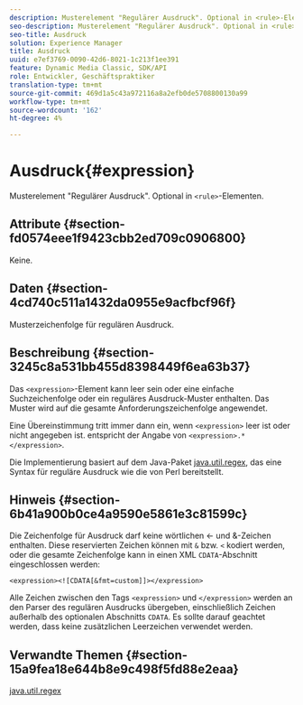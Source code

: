 ```yaml
---
description: Musterelement "Regulärer Ausdruck". Optional in <rule>-Elementen.
seo-description: Musterelement "Regulärer Ausdruck". Optional in <rule>-Elementen.
seo-title: Ausdruck
solution: Experience Manager
title: Ausdruck
uuid: e7ef3769-0090-42d6-8021-1c213f1ee391
feature: Dynamic Media Classic, SDK/API
role: Entwickler, Geschäftspraktiker
translation-type: tm+mt
source-git-commit: 469d1a5c43a972116a8a2efb0de5708800130a99
workflow-type: tm+mt
source-wordcount: '162'
ht-degree: 4%

---
```



# Ausdruck{#expression}

Musterelement &quot;Regulärer Ausdruck&quot;. Optional in `<rule>`-Elementen.

## Attribute {#section-fd0574eee1f9423cbb2ed709c0906800}

Keine.

## Daten {#section-4cd740c511a1432da0955e9acfbcf96f}

Musterzeichenfolge für regulären Ausdruck.

## Beschreibung {#section-3245c8a531bb455d8398449f6ea63b37}

Das `<expression>`-Element kann leer sein oder eine einfache Suchzeichenfolge oder ein reguläres Ausdruck-Muster enthalten. Das Muster wird auf die gesamte Anforderungszeichenfolge angewendet.

Eine Übereinstimmung tritt immer dann ein, wenn `<expression>` leer ist oder nicht angegeben ist. entspricht der Angabe von `<expression>.*</expression>`.

Die Implementierung basiert auf dem Java-Paket [java.util.regex](../../../../../ir-api/material-cat/image-rendering-api-ref/c-ir-material-catalog/c-ir-rule-set-reference/r-ir-expression.md#reference-49867deecb58412bbdc2ced564bbea3e), das eine Syntax für reguläre Ausdruck wie die von Perl bereitstellt.

## Hinweis {#section-6b41a900b0ce4a9590e5861e3c81599c}

Die Zeichenfolge für Ausdruck darf keine wörtlichen &lt;- und &amp;-Zeichen enthalten. Diese reservierten Zeichen können mit `&` bzw. `<` kodiert werden, oder die gesamte Zeichenfolge kann in einen XML `CDATA`-Abschnitt eingeschlossen werden:

`<expression><![CDATA[&fmt=custom]]></expression>`

Alle Zeichen zwischen den Tags `<expression>` und `</expression>` werden an den Parser des regulären Ausdrucks übergeben, einschließlich Zeichen außerhalb des optionalen Abschnitts `CDATA`. Es sollte darauf geachtet werden, dass keine zusätzlichen Leerzeichen verwendet werden.

## Verwandte Themen {#section-15a9fea18e644b8e9c498f5fd88e2eaa}

[java.util.regex](https://www2.cs.duke.edu/csed/java/jdk1.4.2/docs/api/)
